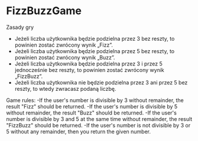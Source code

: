 # FizzBuzzGame
Zasady gry
- Jeżeli liczba użytkownika będzie podzielna przez 3 bez reszty, to powinien zostać zwrócony wynik „Fizz”.
- Jeżeli liczba użytkownika będzie podzielna przez 5 bez reszty, to powinien zostać zwrócony wynik „Buzz”.
- Jeżeli liczba użytkownika będzie podzielna przez 3 i przez 5 jednocześnie bez reszty, to powinien zostać zwrócony wynik „FizzBuzz”.
- Jeżeli liczba użytkownika nie będzie podzielna przez 3 ani przez 5 bez reszty, to wtedy zwracasz podaną liczbę.

Game rules:
-If the user's number is divisible by 3 without remainder, the result "Fizz" should be returned.
-If the user's number is divisible by 5 without remainder, the result "Buzz" should be returned.
-If the user's number is divisible by 3 and 5 at the same time without remainder, the result "FizzBuzz" should be returned.
-If the user's number is not divisible by 3 or 5 without any remainder, then you return the given number.
